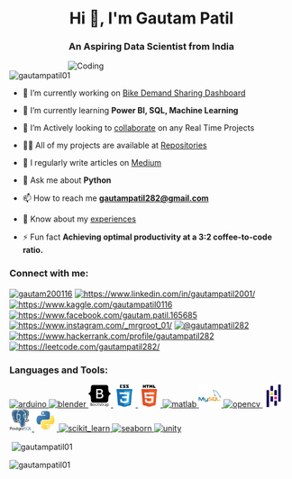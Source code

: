 <h1 align="center">Hi 👋, I'm Gautam Patil</h1>
<h3 align="center">An Aspiring Data Scientist from India</h3>
<img align="right" alt="Coding" width="400" src="https://gifdb.com/images/high/animated-man-computer-coding-nae6mec378lsg1i3.gif">

<p align="left"> <img src="https://komarev.com/ghpvc/?username=gautampatil01&label=Profile%20views&color=0e75b6&style=flat" alt="gautampatil01" /> </p>

- 🔭 I’m currently working on [Bike Demand Sharing Dashboard](https://github.com/gautampatil01/Bike-Sharing-Demand-Prediction-ML-Regression)

- 🌱 I’m currently learning **Power BI, SQL, Machine Learning**

- 👯 I’m Actively looking to [collaborate](https://www.linkedin.com/in/gautampatil2001/) on any Real Time Projects

- 👨‍💻 All of my projects are available at [Repositories](https://github.com/gautampatil01?tab=repositories)

- 📝 I regularly write articles on [Medium](https://medium.com/@gautampatil282)

- 💬 Ask me about **Python**

- 📫 How to reach me **gautampatil282@gmail.com**

- 📄 Know about my [experiences](https://drive.google.com/file/d/1ud3PkQJwHoRvBqzxcDsHMfLoG_LREfFJ/view?usp=sharing)

- ⚡ Fun fact **Achieving optimal productivity at a 3:2 coffee-to-code ratio.**

<h3 align="left">Connect with me:</h3>
<p align="left">
<a href="https://twitter.com/gautam200116" target="blank"><img align="center" src="https://raw.githubusercontent.com/rahuldkjain/github-profile-readme-generator/master/src/images/icons/Social/twitter.svg" alt="gautam200116" height="30" width="40" /></a>
<a href="https://linkedin.com/in/https://www.linkedin.com/in/gautampatil2001/" target="blank"><img align="center" src="https://raw.githubusercontent.com/rahuldkjain/github-profile-readme-generator/master/src/images/icons/Social/linked-in-alt.svg" alt="https://www.linkedin.com/in/gautampatil2001/" height="30" width="40" /></a>
<a href="https://kaggle.com/https://www.kaggle.com/gautampatil0116" target="blank"><img align="center" src="https://raw.githubusercontent.com/rahuldkjain/github-profile-readme-generator/master/src/images/icons/Social/kaggle.svg" alt="https://www.kaggle.com/gautampatil0116" height="30" width="40" /></a>
<a href="https://fb.com/https://www.facebook.com/gautam.patil.165685" target="blank"><img align="center" src="https://raw.githubusercontent.com/rahuldkjain/github-profile-readme-generator/master/src/images/icons/Social/facebook.svg" alt="https://www.facebook.com/gautam.patil.165685" height="30" width="40" /></a>
<a href="https://instagram.com/https://www.instagram.com/_mrgroot_01/" target="blank"><img align="center" src="https://raw.githubusercontent.com/rahuldkjain/github-profile-readme-generator/master/src/images/icons/Social/instagram.svg" alt="https://www.instagram.com/_mrgroot_01/" height="30" width="40" /></a>
<a href="https://medium.com/@gautampatil282" target="blank"><img align="center" src="https://raw.githubusercontent.com/rahuldkjain/github-profile-readme-generator/master/src/images/icons/Social/medium.svg" alt="@gautampatil282" height="30" width="40" /></a>
<a href="https://www.hackerrank.com/https://www.hackerrank.com/profile/gautampatil282" target="blank"><img align="center" src="https://raw.githubusercontent.com/rahuldkjain/github-profile-readme-generator/master/src/images/icons/Social/hackerrank.svg" alt="https://www.hackerrank.com/profile/gautampatil282" height="30" width="40" /></a>
<a href="https://www.leetcode.com/https://leetcode.com/gautampatil282/" target="blank"><img align="center" src="https://raw.githubusercontent.com/rahuldkjain/github-profile-readme-generator/master/src/images/icons/Social/leet-code.svg" alt="https://leetcode.com/gautampatil282/" height="30" width="40" /></a>
</p>

<h3 align="left">Languages and Tools:</h3>
<p align="left"> <a href="https://www.arduino.cc/" target="_blank" rel="noreferrer"> <img src="https://cdn.worldvectorlogo.com/logos/arduino-1.svg" alt="arduino" width="40" height="40"/> </a> <a href="https://www.blender.org/" target="_blank" rel="noreferrer"> <img src="https://download.blender.org/branding/community/blender_community_badge_white.svg" alt="blender" width="40" height="40"/> </a> <a href="https://getbootstrap.com" target="_blank" rel="noreferrer"> <img src="https://raw.githubusercontent.com/devicons/devicon/master/icons/bootstrap/bootstrap-plain-wordmark.svg" alt="bootstrap" width="40" height="40"/> </a> <a href="https://www.w3schools.com/css/" target="_blank" rel="noreferrer"> <img src="https://raw.githubusercontent.com/devicons/devicon/master/icons/css3/css3-original-wordmark.svg" alt="css3" width="40" height="40"/> </a> <a href="https://www.w3.org/html/" target="_blank" rel="noreferrer"> <img src="https://raw.githubusercontent.com/devicons/devicon/master/icons/html5/html5-original-wordmark.svg" alt="html5" width="40" height="40"/> </a> <a href="https://www.mathworks.com/" target="_blank" rel="noreferrer"> <img src="https://upload.wikimedia.org/wikipedia/commons/2/21/Matlab_Logo.png" alt="matlab" width="40" height="40"/> </a> <a href="https://www.mysql.com/" target="_blank" rel="noreferrer"> <img src="https://raw.githubusercontent.com/devicons/devicon/master/icons/mysql/mysql-original-wordmark.svg" alt="mysql" width="40" height="40"/> </a> <a href="https://opencv.org/" target="_blank" rel="noreferrer"> <img src="https://www.vectorlogo.zone/logos/opencv/opencv-icon.svg" alt="opencv" width="40" height="40"/> </a> <a href="https://pandas.pydata.org/" target="_blank" rel="noreferrer"> <img src="https://raw.githubusercontent.com/devicons/devicon/2ae2a900d2f041da66e950e4d48052658d850630/icons/pandas/pandas-original.svg" alt="pandas" width="40" height="40"/> </a> <a href="https://www.postgresql.org" target="_blank" rel="noreferrer"> <img src="https://raw.githubusercontent.com/devicons/devicon/master/icons/postgresql/postgresql-original-wordmark.svg" alt="postgresql" width="40" height="40"/> </a> <a href="https://www.python.org" target="_blank" rel="noreferrer"> <img src="https://raw.githubusercontent.com/devicons/devicon/master/icons/python/python-original.svg" alt="python" width="40" height="40"/> </a> <a href="https://scikit-learn.org/" target="_blank" rel="noreferrer"> <img src="https://upload.wikimedia.org/wikipedia/commons/0/05/Scikit_learn_logo_small.svg" alt="scikit_learn" width="40" height="40"/> </a> <a href="https://seaborn.pydata.org/" target="_blank" rel="noreferrer"> <img src="https://seaborn.pydata.org/_images/logo-mark-lightbg.svg" alt="seaborn" width="40" height="40"/> </a> <a href="https://unity.com/" target="_blank" rel="noreferrer"> <img src="https://www.vectorlogo.zone/logos/unity3d/unity3d-icon.svg" alt="unity" width="40" height="40"/> </a> </p>

<p>&nbsp;<img align="center" src="https://github-readme-stats.vercel.app/api?username=gautampatil01&show_icons=true&locale=en" alt="gautampatil01" /></p>

<p><img align="center" src="https://github-readme-streak-stats.herokuapp.com/?user=gautampatil01&" alt="gautampatil01" /></p>
